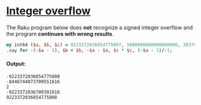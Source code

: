 [1]: https://rosettacode.org/wiki/Integer_overflow

# [Integer overflow][1]





The Raku program below does **not** recognize a signed integer overflow and the program **continues with wrong results**.

```perl
my int64 ($a, $b, $c) = 9223372036854775807, 5000000000000000000, 3037000500;
.say for -(-$a - 1), $b + $b, -$a - $a, $c * $c, (-$a - 1)/-1;
```

#### Output:
```
-9223372036854775808
-8446744073709551616
2
-9223372036709301616
9223372036854775808
```
